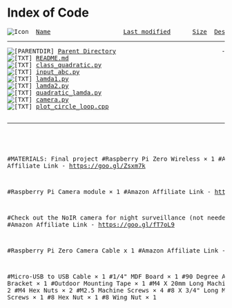 <html>
 <head>
  <title>Index of Code</title>
 </head>
 <body>
<h1>Index of Code</h1>
<pre><img src="/icons/blank.gif" alt="Icon "> <a href="?C=N;O=D">Name</a>                    <a href="?C=M;O=A">Last modified</a>      <a href="?C=S;O=A">Size</a>  <a href="?C=D;O=A">Description</a><hr><img src="/icons/back.gif" alt="[PARENTDIR]"> <a href="/code/ccode/">Parent Directory</a>                             -   
<img src="/icons/text.gif" alt="[TXT]"> <a href="README.md">README.md</a>                                 
<img src="/icons/text.gif" alt="[TXT]"> <a href="class_quadratic.py">class_quadratic.py</a>              
<img src="/icons/text.gif" alt="[TXT]"> <a href="input_abc.py">input_abc.py</a>              
<img src="/icons/text.gif" alt="[TXT]"> <a href="lamda1.py">lamda1.py</a>            
<img src="/icons/text.gif" alt="[TXT]"> <a href="lamda2.py">lamda2.py</a>         
<img src="/icons/text.gif" alt="[TXT]"> <a href="quadratic_lamda.py">quadratic_lamda.py</a>       
<img src="/icons/text.gif" alt="[TXT]"> <a href="camera.py">camera.py</a>        
<img src="/icons/text.gif" alt="[TXT]"> <a href="plot_circle_loop.cpp">plot_circle_loop.cpp</a>  

<hr></pre>
<pre><div class="list">

#MATERIALS: Final project
#Raspberry Pi Zero Wireless × 1 
#Amazon Affiliate Link - https://goo.gl/Zsxm7k

#Raspberry Pi Camera module × 1
#Amazon Affiliate Link - https://goo.gl/4kR632

#Check out the NoIR camera for night surveillance (not needed)
#Amazon Affiliate Link - https://goo.gl/fT7oL9

#Raspberry Pi Zero Camera Cable x 1
#Amazon Affiliate Link - https://goo.gl/pBVZb1
 
#Micro-USB to USB Cable × 1 
#1/4" MDF Board × 1 
#90 Degree Angle Bracket × 1 
#Outdoor Mounting Tape × 1 
#M4 X 20mm Long Machine Screws × 2 
#M4 Hex Nuts × 2 
#M2.5 Machine Screws × 4 
#8 X 3/4" Long Machine Screws × 1 
#8 Hex Nut × 1 
#8 Wing Nut × 1 

</div>
</pre>

</body></html>
